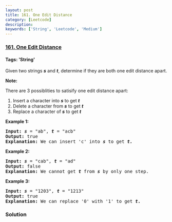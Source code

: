 ```yaml
---
layout: post
title: 161. One Edit Distance
category: [Leetcode]
description: 
keywords: ['String', 'Leetcode', 'Medium']
---
```

### [161. One Edit Distance](https://leetcode.com/problems/one-edit-distance)

#### Tags: 'String'

<div class="content__u3I1 question-content__JfgR"><div><p>Given two strings <b><i>s</i></b> and <b><i>t</i></b>, determine if they are both one edit distance apart.</p>
<p><strong>Note:</strong> </p>
<p>There are 3 possiblities to satisify one edit distance apart:</p>
<ol>
<li>Insert a character into <strong><em>s</em></strong> to get <strong><em>t</em></strong></li>
<li>Delete a character from <strong><em>s</em></strong> to get <strong><em>t</em></strong></li>
<li>Replace a character of <strong><em>s</em></strong> to get <strong><em>t</em></strong></li>
</ol>
<p><strong>Example 1:</strong></p>
<pre><strong>Input:</strong> <strong><em>s</em></strong> = "ab", <strong><em>t</em></strong> = "acb"
<strong>Output:</strong> true
<strong>Explanation:</strong> We can insert 'c' into <strong><em>s</em></strong> to get <strong><em>t.</em></strong>
</pre>
<p><strong>Example 2:</strong></p>
<pre><strong>Input:</strong> <strong><em>s</em></strong> = "cab", <strong><em>t</em></strong> = "ad"
<strong>Output:</strong> false
<strong>Explanation:</strong> We cannot get <strong><em>t </em></strong>from <strong><em>s </em></strong>by only one step.</pre>
<p><strong>Example 3:</strong></p>
<pre><strong>Input:</strong> <strong><em>s</em></strong> = "1203", <strong><em>t</em></strong> = "1213"
<strong>Output:</strong> true
<strong>Explanation:</strong> We can replace '0' with '1' to get <strong><em>t.</em></strong></pre>
</div></div>

### Solution
